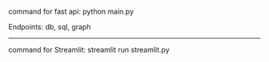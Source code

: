 command for fast api:
python main.py

Endpoints: db, sql, graph

-----------------------------------------------------------
command for Streamlit:
streamlit run streamlit.py 
